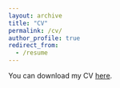 ```yaml
---
layout: archive
title: "CV"
permalink: /cv/
author_profile: true
redirect_from:
  - /resume
---
```

You can download my CV [here](/_pages/rocco-zizzamia-cv.pdf).

